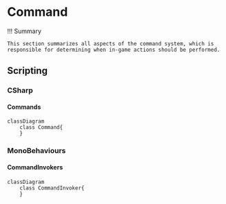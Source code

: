 # Command

!!! Summary

    This section summarizes all aspects of the command system, which is responsible for determining when in-game actions should be performed.

## Scripting

### CSharp

#### Commands

``` mermaid
classDiagram
    class Command{
    }
```

### MonoBehaviours

#### CommandInvokers

``` mermaid
classDiagram
    class CommandInvoker{
    }
```
